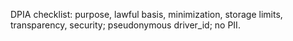 DPIA checklist: purpose, lawful basis, minimization, storage limits, transparency, security; pseudonymous driver_id; no PII.